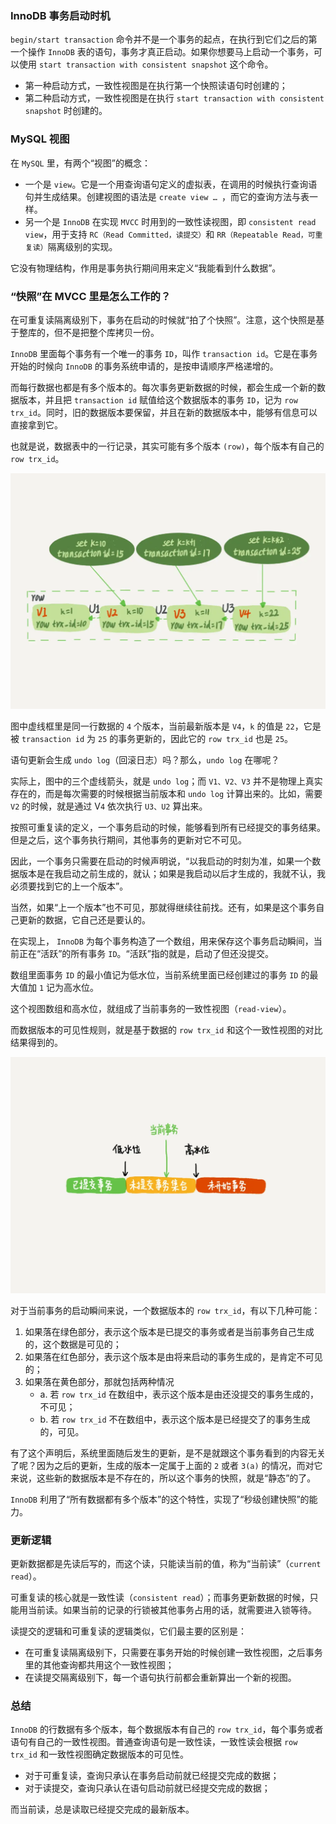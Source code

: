 ### InnoDB 事务启动时机

`begin/start transaction` 命令并不是一个事务的起点，在执行到它们之后的第一个操作 `InnoDB` 表的语句，事务才真正启动。如果你想要马上启动一个事务，可以使用 `start transaction with consistent snapshot` 这个命令。

- 第一种启动方式，一致性视图是在执行第一个快照读语句时创建的；
- 第二种启动方式，一致性视图是在执行 `start transaction with consistent snapshot` 时创建的。

### MySQL 视图

在 `MySQL` 里，有两个“视图”的概念：
- 一个是 `view`。它是一个用查询语句定义的虚拟表，在调用的时候执行查询语句并生成结果。创建视图的语法是 `create view … `，而它的查询方法与表一样。
- 另一个是 `InnoDB` 在实现 `MVCC` 时用到的一致性读视图，即 `consistent read view`，用于支持 `RC（Read Committed，读提交）`和 `RR（Repeatable Read，可重复读）`隔离级别的实现。

它没有物理结构，作用是事务执行期间用来定义“我能看到什么数据”。

### “快照”在 MVCC 里是怎么工作的？

在可重复读隔离级别下，事务在启动的时候就“拍了个快照”。注意，这个快照是基于整库的，但不是把整个库拷贝一份。

`InnoDB` 里面每个事务有一个唯一的事务 `ID`，叫作 `transaction id`。它是在事务开始的时候向 `InnoDB` 的事务系统申请的，是按申请顺序严格递增的。

而每行数据也都是有多个版本的。每次事务更新数据的时候，都会生成一个新的数据版本，并且把 `transaction id` 赋值给这个数据版本的事务 `ID`，记为 `row trx_id`。同时，旧的数据版本要保留，并且在新的数据版本中，能够有信息可以直接拿到它。

也就是说，数据表中的一行记录，其实可能有多个版本 `(row)`，每个版本有自己的 `row trx_id`。


![MVCC事务字段状态变更图](../../Picture/MVCC事务字段状态变更图.webp)

图中虚线框里是同一行数据的 `4` 个版本，当前最新版本是 `V4`，`k` 的值是 `22`，它是被 `transaction id` 为 `25` 的事务更新的，因此它的 `row trx_id` 也是 `25`。

语句更新会生成 `undo log`（回滚日志）吗？那么，`undo log` 在哪呢？

实际上，图中的三个虚线箭头，就是 `undo log`；而 `V1、V2、V3` 并不是物理上真实存在的，而是每次需要的时候根据当前版本和 `undo log` 计算出来的。比如，需要 `V2` 的时候，就是通过 V`4` 依次执行 `U3、U2` 算出来。


按照可重复读的定义，一个事务启动的时候，能够看到所有已经提交的事务结果。但是之后，这个事务执行期间，其他事务的更新对它不可见。

因此，一个事务只需要在启动的时候声明说，“以我启动的时刻为准，如果一个数据版本是在我启动之前生成的，就认；如果是我启动以后才生成的，我就不认，我必须要找到它的上一个版本”。

当然，如果“上一个版本”也不可见，那就得继续往前找。还有，如果是这个事务自己更新的数据，它自己还是要认的。

在实现上， `InnoDB` 为每个事务构造了一个数组，用来保存这个事务启动瞬间，当前正在“活跃”的所有事务 `ID`。“活跃”指的就是，启动了但还没提交。

数组里面事务 `ID` 的最小值记为低水位，当前系统里面已经创建过的事务 `ID` 的最大值加 `1` 记为高水位。

这个视图数组和高水位，就组成了当前事务的一致性视图（`read-view`）。

而数据版本的可见性规则，就是基于数据的 `row trx_id` 和这个一致性视图的对比结果得到的。


![数据版本可见性规则](../../Picture/数据版本可见性规则.webp)

对于当前事务的启动瞬间来说，一个数据版本的 `row trx_id`，有以下几种可能：
1. 如果落在绿色部分，表示这个版本是已提交的事务或者是当前事务自己生成的，这个数据是可见的；
2. 如果落在红色部分，表示这个版本是由将来启动的事务生成的，是肯定不可见的；
3. 如果落在黄色部分，那就包括两种情况
   - a. 若 `row trx_id` 在数组中，表示这个版本是由还没提交的事务生成的，不可见；
   - b. 若 `row trx_id` 不在数组中，表示这个版本是已经提交了的事务生成的，可见。


有了这个声明后，系统里面随后发生的更新，是不是就跟这个事务看到的内容无关了呢？因为之后的更新，生成的版本一定属于上面的 `2` 或者 `3(a)` 的情况，而对它来说，这些新的数据版本是不存在的，所以这个事务的快照，就是“静态”的了。

`InnoDB` 利用了“所有数据都有多个版本”的这个特性，实现了“秒级创建快照”的能力。

### 更新逻辑

更新数据都是先读后写的，而这个读，只能读当前的值，称为“当前读”（`current read`）。

可重复读的核心就是一致性读（`consistent read`）；而事务更新数据的时候，只能用当前读。如果当前的记录的行锁被其他事务占用的话，就需要进入锁等待。

读提交的逻辑和可重复读的逻辑类似，它们最主要的区别是：
- 在可重复读隔离级别下，只需要在事务开始的时候创建一致性视图，之后事务里的其他查询都共用这个一致性视图；
- 在读提交隔离级别下，每一个语句执行前都会重新算出一个新的视图。


### 总结

`InnoDB` 的行数据有多个版本，每个数据版本有自己的 `row trx_id`，每个事务或者语句有自己的一致性视图。普通查询语句是一致性读，一致性读会根据 `row trx_id` 和一致性视图确定数据版本的可见性。
- 对于可重复读，查询只承认在事务启动前就已经提交完成的数据；
- 对于读提交，查询只承认在语句启动前就已经提交完成的数据；

而当前读，总是读取已经提交完成的最新版本。